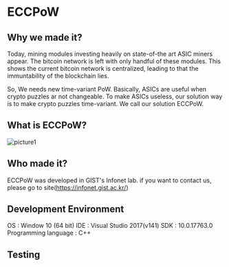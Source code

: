 # ECCPoW

## Why we made it?

Today, mining modules investing heavily on state-of-the art ASIC miners appear. The bitcoin network is left with only handful of these modules. This shows the current bitcoin network is centralized, leading to that the immuntability of the blockchain lies.

So, We needs new time-variant PoW. Basically, ASICs are useful when crypto puzzles ar not changeable. To make ASICs useless, our solution way is to make crypto puzzles time-variant. We call our solution ECCPoW.

## What is ECCPoW?

![picture1](https://user-images.githubusercontent.com/25213941/57541109-3f3a2600-7389-11e9-9bf4-5170ded0eeaa.jpg)

## Who made it?

ECCPoW was developed in GIST's Infonet lab. if you want to contact us, please go to site(https://infonet.gist.ac.kr/)

## Development Environment

OS : Window 10 (64 bit)
IDE : Visual Studio 2017(v141)
SDK : 10.0.17763.0
Programming language : C++

## Testing

